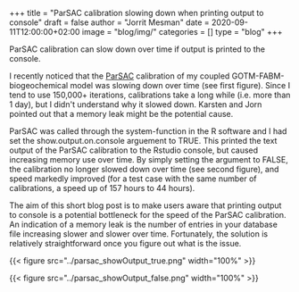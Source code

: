 +++
title = "ParSAC calibration slowing down when printing output to console"
draft = false
author = "Jorrit Mesman"
date = 2020-09-11T12:00:00+02:00
image = "blog/img/"
categories = []
type = "blog"
+++

ParSAC calibration can slow down over time if output is printed to the console.

<!--more-->

I recently noticed that the [ParSAC](https://bolding-bruggeman.com/portfolio/parsac/) calibration of my coupled GOTM-FABM-biogeochemical model was slowing down over time (see first figure). Since I tend to use 150,000+ iterations, calibrations take a long while (i.e. more than 1 day), but I didn't understand why it slowed down. Karsten and Jorn pointed out that a memory leak might be the potential cause. 

ParSAC was called through the system-function in the R software and I had set the show.output.on.console arguement to TRUE. This printed the text output of the ParSAC calibration to the Rstudio console, but caused increasing memory use over time. By simply setting the argument to FALSE, the calibration no longer slowed down over time (see second figure), and speed markedly improved (for a test case with the same number of calibrations, a speed up of 157 hours to 44 hours).

The aim of this short blog post is to make users aware that printing output to console is a potential bottleneck for the speed of the ParSAC calibration. An indication of a memory leak is the number of entries in your database file increasing slower and slower over time. Fortunately, the solution is relatively straightforward once you figure out what is the issue.

{{< figure src="../parsac_showOutput_true.png" width="100%" >}}

{{< figure src="../parsac_showOutput_false.png" width="100%" >}}
